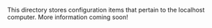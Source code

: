 This directory stores configuration items that pertain to the localhost computer. More information coming soon!
